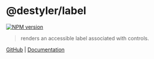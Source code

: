 # @destyler/label

[![NPM version](https://img.shields.io/npm/v/@destyler/label?color=a1b858&label=)](https://www.npmjs.com/package/@destyler/label)

> renders an accessible label associated with controls.

[GitHub](https://github.com/destyler/destyler) | [Documentation](https://destyler-dev.zeabur.app/)
